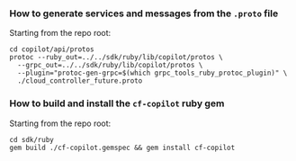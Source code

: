 ### How to generate services and messages from the `.proto` file

Starting from the repo root:
```
cd copilot/api/protos
protoc --ruby_out=../../sdk/ruby/lib/copilot/protos \
  --grpc_out=../../sdk/ruby/lib/copilot/protos \
  --plugin="protoc-gen-grpc=$(which grpc_tools_ruby_protoc_plugin)" \
  ./cloud_controller_future.proto
```

### How to build and install the `cf-copilot` ruby gem

Starting from the repo root:
```
cd sdk/ruby
gem build ./cf-copilot.gemspec && gem install cf-copilot
```
